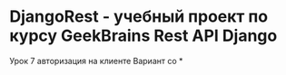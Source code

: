 # DjangoRest - учебный проект по курсу GeekBrains Rest API Django 
Урок 7 авторизация на клиенте
Вариант со *
